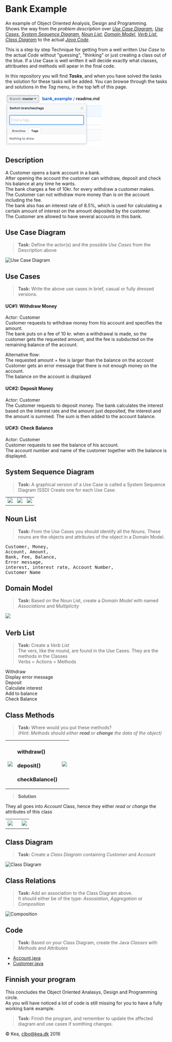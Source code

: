 # Bank Example
An example of Object Oriented Analysis, Design and Programming.   
Shows the way from the _problem description_ over [_Use Case Diagram_](#use-case-diagram), [_Use Cases_](#use-cases), 
[_System Sequence Diagram_](#system-sequence-diagram), [_Noun List_](#noun-list), [_Domain Model_](#domain-model), 
[_Verb List_](#verb-list), [_Class Diagram_](#class-diagram) to the actual [_Java Code_](#code).    

This is a step by step Technique for getting from a well written _Use Case_ to the actual _Code_ without 
"guessing", "thinking" or just creating a class out of the blue. If a Use Case is well written it will decide 
exactly what classes, attribuetes and methods will apear in the final code.  

In this repository you will find **_Tasks_**, and when you have solved the tasks the solution for these tasks will be added. You can browse through the tasks and solutions in the _Tag_ menu, in the top left of this page.    

<img src="/img/tags.png" width="300">

## Description
A Customer opens a bank account in a bank.   
After opening the account the customer can withdraw, deposit and check his balance at any time he wants.    
The bank charges a fee of 10kr. for every withdraw a customer makes.    
The Customer can not withdraw more money than is on the account including the fee.    
The bank also has an interest rate of 8.5%, which is used for calculating a certain amount of interest on the amount deposited by the customer.    
The Customer are allowed to have several accounts in this bank.     
## Use Case Diagram
> **Task:** Define the actor(s) and the possible _Use Cases_ from the Description above    

![Use Case Diagram](https://github.com/dat16j/bank_example/blob/master/img/UseCaseDiagram.png)

## Use Cases
>**Task:** Write the above use cases in brief, casual or fully dressed versions.   

#### UC#1: Withdraw Money   
Actor: Customer   
Customer requests to withdraw money from his account and specifies the amount.    
The bank puts on a fee of 10 kr. when a withdrawal is made, so the customer gets the requested amount, and the fee is subducted on the remaining balance of the account. 

Alternative flow:   
The requested amount + fee is larger than the balance on the account   
Customer gets an error message that there is not enough money on the account.   
The balance on the account is displayed   

#### UC#2: Deposit Money
Actor: Customer    
The Customer requests to deposit money. The bank calculates the interest based on the interest rate and the amount just deposited, the interest and the amount is summed. The sum is then added to the account balance.

#### UC#3: Check Balance
Actor: Customer    
Customer requests to see the balance of his account.     
The account number and name of the customer together with the balance is displayed.   

## System Sequence Diagram 
>**Task:** A graphical version of a Use Case is called a System Sequence Diagram (SSD) Create one for each Use Case.    

<table>
<tr>
<td><img src="https://github.com/dat16j/bank_example/blob/master/img/SSDWithDrawMoney.png" width="100%"></td>
<td><img src="https://github.com/dat16j/bank_example/blob/master/img/SSDDepositMoney.png" width="100%"></td>
<td><img src="https://github.com/dat16j/bank_example/blob/master/img/SSDWithDrawMoney.png" width="100%"></td>
</tr>
</table>

## Noun List
>**Task:** From the Use Cases you should identify all the _Nouns_. These nouns are the objects and 
attributes of the object in a Domain Model.

<pre>
Customer, Money, 
Account, Amount, 
Bank, Fee, Balance, 
Error message, 
interest, interest rate, Account Number, 
Customer Name     
</pre>
   
## Domain Model
>**Task:** Based on the Noun List, create a  _Domain Model_ with named _Associations_ and _Multiplicity_      

![](https://github.com/dat16j/bank_example/blob/master/img/DomainModelBank-3.png)

## Verb List
>**Task:** Create a _Verb List_    
The vers, like the nound, are found in the Use Cases. They are the methods in the Classes   
Verbs = Actions = Methods   

Withdraw   
Display error message  
Deposit   
Calculate interest   
Add to balance   
Check Balance   

## Class Methods
>**Task:** Where would you put these methods?    
_(Hint: Methods should either **read** or **change** the data of the object)_     

<table>
<tr>
<td><img src="https://github.com/dat16j/bank_example/blob/master/img/MethodAccont.png" width="200"></td>
<td><h3>withdraw()</h3> 
<h3>deposit()</h3>
<h3>checkBalance()</h3> 
</td>
<td><img src="https://github.com/dat16j/bank_example/blob/master/img/MethodCustomer.png" width="200"></td>
</tr>
</table>

>**Solution**      
      
      
They all goes into _Account_ Class, hence they either _read_ or _change_ the attributes of this class
<table>
<tr>
<td><img src="https://github.com/dat16j/bank_example/blob/master/img/MethodAccountII.png" width="200"></td>
<td><h3></h3> 
<h3></h3>
<h3></h3> 
</td>
<td><img src="https://github.com/dat16j/bank_example/blob/master/img/MethodCustomer.png" width="200"></td>
</tr>
</table>



## Class Diagram
>**Task:** Create a _Class Diagram_ containing _Customer_ and _Account_
      

![Class Diagram](https://github.com/dat16j/bank_example/blob/master/img/bank_class_1.png)



## Class Relations
>**Task:** Add an association to the Class Diagram above.    
It should either be of the type: _Assosiation_, _Aggregation_ or _Composition_     
      
![Composition](https://github.com/dat16j/bank_example/blob/master/img/class_composition.png)


## Code
>**Task:** Based on your Class Diagram, create the Java _Classes_ with _Methods_ and _Attributes_    
    
* [Account.java](https://github.com/dat16j/bank_example/blob/master/Account.java)
* [Customer.java](https://github.com/dat16j/bank_example/blob/master/Customer.java)

## Finnish your program
This concludes the Object Oriented Analasys, Design and Programming circle.     
As you will have noticed a lot of code is still missing for you to have a fully working bank example.    

>**Task:** Finish the program, and remember to update the affected diagram and use cases if somthing changes.    
    
        
&copy; Kea, clbo@kea.dk 2016
